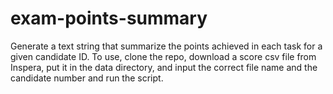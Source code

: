 # exam-points-summary
Generate a text string that summarize the points achieved in each task for a given candidate ID. To use, clone the repo, download a score csv file from Inspera, put it in the data directory, and input the correct file name and the candidate number and run the script.
